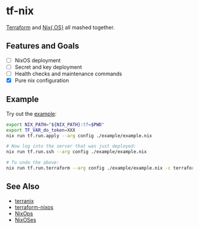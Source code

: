# tf-nix

[Terraform](https://www.terraform.io) and [Nix{,OS}](https://nixos.org/) all mashed together.

## Features and Goals

- [ ] NixOS deployment
- [ ] Secret and key deployment
- [ ] Health checks and maintenance commands
- [x] Pure nix configuration

## Example

Try out the [example](./example/example.nix):

```bash
export NIX_PATH="${NIX_PATH}:tf=$PWD"
export TF_VAR_do_token=XXX
nix run tf.run.apply --arg config ./example/example.nix

# Now log into the server that was just deployed:
nix run tf.run.ssh --arg config ./example/example.nix

# To undo the above:
nix run tf.run.terraform --arg config ./example/example.nix -c terraform destroy
```

## See Also

- [terranix](https://github.com/mrVanDalo/terranix)
- [terraform-nixos](https://github.com/tweag/terraform-nixos)
- [NixOps](https://nixos.org/nixops/)
- [NixOSes](https://github.com/Infinisil/nixoses)
